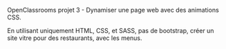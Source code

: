OpenClassrooms projet 3 - Dynamiser une page web avec des animations CSS.

En utilisant uniquement HTML, CSS, et SASS, pas de bootstrap, créer un site vitre pour des restaurants, avec les menus.

